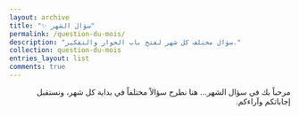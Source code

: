 ```yaml
---
layout: archive
title: "✨ سؤال الشهر"
permalink: /question-du-mois/
description: "سؤال مختلف كل شهر لفتح باب الحوار والتفكير."
collection: question-du-mois
entries_layout: list
comments: true
---
```


<div dir="rtl">
مرحباً بك في سؤال الشهر...  
هنا نطرح سؤالاً مختلفاً في بداية كل شهر، ونستقبل إجاباتكم وآراءكم.
</div>



